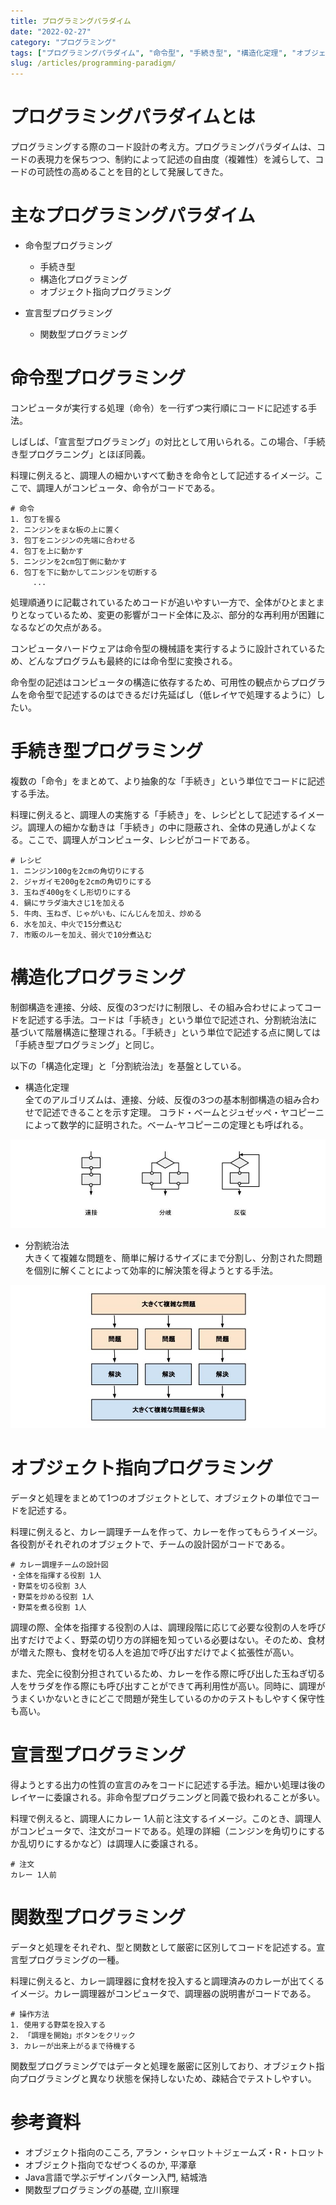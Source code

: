 ```yaml
---
title: プログラミングパラダイム
date: "2022-02-27"
category: "プログラミング"
tags: ["プログラミングパラダイム", "命令型", "手続き型", "構造化定理", "オブジェクト指向", "宣言型", "関数型"]
slug: /articles/programming-paradigm/
---
```



# プログラミングパラダイムとは
プログラミングする際のコード設計の考え方。プログラミングパラダイムは、コードの表現力を保ちつつ、制約によって記述の自由度（複雑性）を減らして、コードの可読性の高めることを目的として発展してきた。


# 主なプログラミングパラダイム
+ 命令型プログラミング
    + 手続き型
    + 構造化プログラミング
    + オブジェクト指向プログラミング

+ 宣言型プログラミング
    + 関数型プログラミング


# 命令型プログラミング
コンピュータが実行する処理（命令）を一行ずつ実行順にコードに記述する手法。

しばしば、「宣言型プログラミング」の対比として用いられる。この場合、「手続き型プログラニング」とほぼ同義。

料理に例えると、調理人の細かいすべて動きを命令として記述するイメージ。ここで、調理人がコンピュータ、命令がコードである。

```
# 命令
1. 包丁を握る
2. ニンジンをまな板の上に置く
3. 包丁をニンジンの先端に合わせる
4. 包丁を上に動かす
5. ニンジンを2cm包丁側に動かす
6. 包丁を下に動かしてニンジンを切断する
     ...
```

処理順通りに記載されているためコードが追いやすい一方で、全体がひとまとまりとなっているため、変更の影響がコード全体に及ぶ、部分的な再利用が困難になるなどの欠点がある。

コンピュータハードウェアは命令型の機械語を実行するように設計されているため、どんなプログラムも最終的には命令型に変換される。

命令型の記述はコンピュータの構造に依存するため、可用性の観点からプログラムを命令型で記述するのはできるだけ先延ばし（低レイヤで処理するように）したい。


# 手続き型プログラミング
複数の「命令」をまとめて、より抽象的な「手続き」という単位でコードに記述する手法。

料理に例えると、調理人の実施する「手続き」を、レシピとして記述するイメージ。調理人の細かな動きは「手続き」の中に隠蔽され、全体の見通しがよくなる。ここで、調理人がコンピュータ、レシピがコードである。

```
# レシピ
1. ニンジン100gを2cmの角切りにする
2. ジャガイモ200gを2cmの角切りにする
3. 玉ねぎ400gをくし形切りにする
4. 鍋にサラダ油大さじ1を加える
5. 牛肉、玉ねぎ、じゃがいも、にんじんを加え、炒める
6. 水を加え、中火で15分煮込む
7. 市販のルーを加え、弱火で10分煮込む
```


# 構造化プログラミング
制御構造を連接、分岐、反復の3つだけに制限し、その組み合わせによってコードを記述する手法。コードは「手続き」という単位で記述され、分割統治法に基づいて階層構造に整理される。「手続き」という単位で記述する点に関しては「手続き型プログラミング」と同じ。

以下の「構造化定理」と「分割統治法」を基盤としている。

+ 構造化定理  
全てのアルゴリズムは、連接、分岐、反復の3つの基本制御構造の組み合わせで記述できることを示す定理。
コラド・ベームとジュゼッペ・ヤコピーニによって数学的に証明された。ベーム-ヤコピーニの定理とも呼ばれる。

![フローチャート](./flowchart.jpg)

+ 分割統治法  
大きくて複雑な問題を、簡単に解けるサイズにまで分割し、分割された問題を個別に解くことによって効率的に解決策を得ようとする手法。

![分割統治法](./divide-and-conquer-method.jpg)


# オブジェクト指向プログラミング
データと処理をまとめて1つのオブジェクトとして、オブジェクトの単位でコードを記述する。

料理に例えると、カレー調理チームを作って、カレーを作ってもらうイメージ。各役割がそれぞれのオブジェクトで、チームの設計図がコードである。

```
# カレー調理チームの設計図
・全体を指揮する役割 1人
・野菜を切る役割 3人
・野菜を炒める役割 1人
・野菜を煮る役割 1人
```

調理の際、全体を指揮する役割の人は、調理段階に応じて必要な役割の人を呼び出すだけでよく、野菜の切り方の詳細を知っている必要はない。そのため、食材が増えた際も、食材を切る人を追加で呼び出すだけでよく拡張性が高い。

また、完全に役割分担されているため、カレーを作る際に呼び出した玉ねぎ切る人をサラダを作る際にも呼び出すことができて再利用性が高い。同時に、調理がうまくいかないときにどこで問題が発生しているのかのテストもしやすく保守性も高い。


# 宣言型プログラミング
得ようとする出力の性質の宣言のみをコードに記述する手法。細かい処理は後のレイヤーに委譲される。非命令型プログラニングと同義で扱われることが多い。

料理で例えると、調理人にカレー 1人前と注文するイメージ。このとき、調理人がコンピュータで、注文がコードである。処理の詳細（ニンジンを角切りにするか乱切りにするかなど）は調理人に委譲される。

```
# 注文
カレー 1人前
```


# 関数型プログラミング
データと処理をそれぞれ、型と関数として厳密に区別してコードを記述する。宣言型プログラミングの一種。

料理に例えると、カレー調理器に食材を投入すると調理済みのカレーが出てくるイメージ。カレー調理器がコンピュータで、調理器の説明書がコードである。

```
# 操作方法
1. 使用する野菜を投入する
2. 「調理を開始」ボタンをクリック
3. カレーが出来上がるまで待機する
```

関数型プログラミングではデータと処理を厳密に区別しており、オブジェクト指向プログラミングと異なり状態を保持しないため、疎結合でテストしやすい。


# 参考資料
+ オブジェクト指向のこころ, アラン・シャロット＋ジェームズ・R・トロット
+ オブジェクト指向でなぜつくるのか, 平澤章
+ Java言語で学ぶデザインパターン入門, 結城浩
+ 関数型プログラミングの基礎, 立川察理